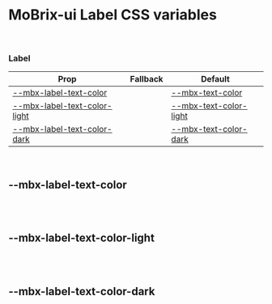 # MoBrix-ui Label CSS variables

<br>

### Label

| Prop                                                        | Fallback | Default                                                           |
| ----------------------------------------------------------- | -------- | ----------------------------------------------------------------- |
| [--mbx-label-text-color](#mbx-label-text-color)             |          | [--mbx-text-color](global-css-vars.md#mbx-text-color)             |
| [--mbx-label-text-color-light](#mbx-label-text-color-light) |          | [--mbx-text-color-light](global-css-vars.md#mbx-text-color-light) |
| [--mbx-label-text-color-dark](#mbx-label-text-color-dark)   |          | [--mbx-text-color-dark](global-css-vars.md#mbx-text-color-dark)   |

<br>

## --mbx-label-text-color

<br>

<br>

## --mbx-label-text-color-light

<br>

<br>

## --mbx-label-text-color-dark

<br>

